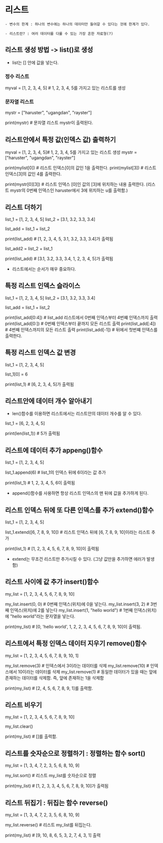 # 리스트

    - 변수의 한계 : 하나의 변수에는 하나의 데이터만 들어갈 수 있다는 것에 한계가 있다.

    - 리스트란? : 여러 데이터를 다룰 수 있는 가장 흔한 자료형(?)

## 리스트 생성 방법 -> list()로 생성

- list는 [] 안에 값을 넣는다.

### 정수 리스트

myval = [1, 2, 3, 4, 5] # 1, 2, 3, 4, 5를 가지고 있는 리스트를 생성


### 문자열 리스트

mystr = ["haruster", "ugangdan", "rayster"]

print(mystr) # 문자열 리스트 mystr이 출력된다.

## 리스트안에서 특정 값(인덱스 값) 출력하기

myval = [1, 2, 3, 4, 5]# 1, 2, 3, 4, 5를 가지고 있는 리스트 생성
mystr = ["haruster", "ugangdan", "rayster"]

print(mylist[0]) # 리스트 인덱스[0]의 값인 1을 출력한다.
print(mylist[3]) # 리스트 인덱스[3]의 값인 4를 출력한다.

print(mystr[0][3]) # 리스트 인덱스 [0]인 값의 [3]에 위치하는 내용 출력한다. (리스트 mystr의 0번째 인덱스인 haruster에서 3에 위치하는 u를 출력함.)


## 리스트 더하기

list_1 = [1, 2, 3, 4, 5]
list_2 = [3.1, 3.2, 3.3, 3.4]

list_add = list_1 + list_2

print(list_add)  # [1, 2, 3, 4, 5, 3.1, 3.2, 3.3, 3.4]가 출력됨

list_add2 = list_2 + list_1

print(list_add) # [3.1, 3.2, 3.3, 3.4, 1, 2, 3, 4, 5]가 출력됨

- 리스트에서는 순서가 매우 중요하다.

## 특정 리스트 인덱스 슬라이스

list_1 = [1, 2, 3, 4, 5]
list_2 = [3.1, 3.2, 3.3, 3.4]

list_add = list_1 + list_2

print(list_add[0:4]) # list_add 리스트에서 0번째 인덱스부터 4번쨰 인덱스까지 출력
print(list_add[0:]) # 0번째 인덱스부터 끝까지 모든 리스트 출력
print(list_add[:4]) # 4번째 인덱스까지의 모든 리스트 출력
print(list_add[-1]) # 뒤에서 첫번쨰 인덱스를 출력한다. 


## 특정 리스트 인덱스 값 변경

list_1 = [1, 2, 3, 4, 5]

list_1[0] = 6

print(list_1) # [6, 2, 3, 4, 5]가 출력됨


## 리스트안에 데이터 개수 알아내기

- len()함수를 이용하면 리스트에서는 리스트안의 데이터 개수를 알 수 있다.

list_1 = [6, 2, 3, 4, 5]

print(len(list_1)) # 5가 출력됨


## 리스트에 데이터 추가 appeng()함수

list_1 = [1, 2, 3, 4, 5]

list_1.append(6) # list_1의 인덱스 뒤에 6이라는 값 추가

print(list_1) # 1, 2, 3, 4, 5, 6이 출력됨

- append()함수를 사용하면 항상 리스트 인덱스의 맨 뒤에 값을 추가하게 된다.


## 리스트 인덱스 뒤에 또 다른 인덱스를 추가 extend()함수

list_1 = [1, 2, 3, 4, 5]

list_1.extend([6, 7, 8, 9, 10]) # 리스트 인덱스 뒤에 [6, 7, 8, 9, 10]이라는 리스트 추가

print(list_1) # [1, 2, 3, 4, 5, 6, 7, 8, 9, 10]이 출력됨

- extend는 무조건 리스트만 추가시킬 수 있다. (그냥 값만을 추가하면 에러가 발생함)


## 리스트 사이에 값 추가 insert()함수

my_list = [1, 2, 3, 4, 5, 6, 7, 8, 9, 10]

my_list.insert(0, 0) # 0번째 인덱스(위치)에 0을 넣는다.
my_list.insert(3, 2) # 3번째 인덱스(위치)에 2를 넣는다
my_list.insert(1, "hello world") # 1번째 인덱스(위치)에 "hello world"라는 문자열을 넣는다.

print(my_list) # [0, 'hello world', 1, 2, 2, 3, 4, 5, 6, 7, 8, 9, 10]이 출력됨.


## 리스트에서 특정 인덱스 데이터 지우기 remove()함수

my_list = [1, 2, 3, 4, 5, 6, 7, 8, 9, 10, 1]

my_list.remove(3) # 인덱스에서 3이라는 데이터를 삭제
my_list.remove(10) # 인덱스에서 10이라는 데이터를 삭제
my_list.remove(1) # 동일한 데이터가 있을 때는 앞에 존재하는 데이터를 삭제함. 즉, 앞에 존재하는 1을 삭제함

print(my_list) # [2, 4, 5, 6, 7, 8, 9, 1]를 출력함.

## 리스트 비우기

my_list = [1, 2, 3, 4, 5, 6, 7, 8, 9, 10]

my_list.clear()

print(my_list) # []를 출력함.


## 리스트를 숫자순으로 정렬하기 : 정렬하는 함수 sort()

my_list = [1, 3, 4, 7, 2, 3, 5, 6, 8, 10, 9]

my_list.sort() # 리스트 my_list를 숫자순으로 정렬

print(my_list) # [1, 2, 3, 3, 4, 5, 6, 7, 8, 9, 10]가 출력됨



## 리스트 뒤집기 : 뒤집는 함수 reverse()

my_list = [1, 3, 4, 7, 2, 3, 5, 6, 8, 10, 9]

my_list.reverse() # 리스트 my_list를 뒤집는다.

print(my_list) # [9, 10, 8, 6, 5, 3, 2, 7, 4, 3, 1] 출력